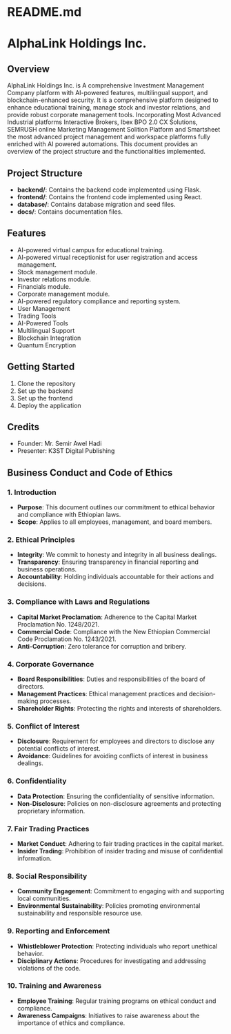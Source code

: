 
# README.md
# AlphaLink Holdings Inc.

## Overview
AlphaLink Holdings Inc. is  A comprehensive Investment Management Company platform  with AI-powered features, multilingual support, and blockchain-enhanced security. It is a comprehensive platform designed to enhance educational training, manage stock and investor relations, and provide robust corporate management tools. Incorporating Most Advanced Industrial platforms Interactive Brokers, Ibex BPO 2.0 CX Solutions, SEMRUSH online Marketing Management Solition Platform and Smartsheet the most advanced project management and workspace platforms fully enriched with AI powered automations. This document provides an overview of the project structure and the functionalities implemented.

## Project Structure
- **backend/**: Contains the backend code implemented using Flask.
- **frontend/**: Contains the frontend code implemented using React.
- **database/**: Contains database migration and seed files.
- **docs/**: Contains documentation files.

## Features
- AI-powered virtual campus for educational training.
- AI-powered virtual receptionist for user registration and access management.
- Stock management module.
- Investor relations module.
- Financials module.
- Corporate management module.
- AI-powered regulatory compliance and reporting system.
- User Management
- Trading Tools
- AI-Powered Tools
- Multilingual Support
- Blockchain Integration
- Quantum Encryption

## Getting Started
1. Clone the repository
2. Set up the backend
3. Set up the frontend
4. Deploy the application

## Credits
- Founder: Mr. Semir Awel Hadi
- Presenter: K3ST Digital Publishing


## Business Conduct and Code of Ethics

### 1. Introduction
- **Purpose**: This document outlines our commitment to ethical behavior and compliance with Ethiopian laws.
- **Scope**: Applies to all employees, management, and board members.

### 2. Ethical Principles
- **Integrity**: We commit to honesty and integrity in all business dealings.
- **Transparency**: Ensuring transparency in financial reporting and business operations.
- **Accountability**: Holding individuals accountable for their actions and decisions.

### 3. Compliance with Laws and Regulations
- **Capital Market Proclamation**: Adherence to the Capital Market Proclamation No. 1248/2021.
- **Commercial Code**: Compliance with the New Ethiopian Commercial Code Proclamation No. 1243/2021.
- **Anti-Corruption**: Zero tolerance for corruption and bribery.

### 4. Corporate Governance
- **Board Responsibilities**: Duties and responsibilities of the board of directors.
- **Management Practices**: Ethical management practices and decision-making processes.
- **Shareholder Rights**: Protecting the rights and interests of shareholders.

### 5. Conflict of Interest
- **Disclosure**: Requirement for employees and directors to disclose any potential conflicts of interest.
- **Avoidance**: Guidelines for avoiding conflicts of interest in business dealings.

### 6. Confidentiality
- **Data Protection**: Ensuring the confidentiality of sensitive information.
- **Non-Disclosure**: Policies on non-disclosure agreements and protecting proprietary information.

### 7. Fair Trading Practices
- **Market Conduct**: Adhering to fair trading practices in the capital market.
- **Insider Trading**: Prohibition of insider trading and misuse of confidential information.

### 8. Social Responsibility
- **Community Engagement**: Commitment to engaging with and supporting local communities.
- **Environmental Sustainability**: Policies promoting environmental sustainability and responsible resource use.

### 9. Reporting and Enforcement
- **Whistleblower Protection**: Protecting individuals who report unethical behavior.
- **Disciplinary Actions**: Procedures for investigating and addressing violations of the code.

### 10. Training and Awareness
- **Employee Training**: Regular training programs on ethical conduct and compliance.
- **Awareness Campaigns**: Initiatives to raise awareness about the importance of ethics and compliance.





